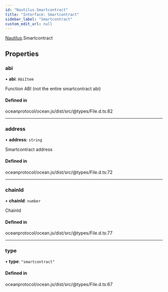```yaml
---
id: "Nautilus.Smartcontract"
title: "Interface: Smartcontract"
sidebar_label: "Smartcontract"
custom_edit_url: null
---
```


[Nautilus](../modules/Nautilus.md).Smartcontract

## Properties

### abi

• **abi**: `AbiItem`

Function ABI (not the entire smartcontract abi)

#### Defined in

oceanprotocol/ocean.js/dist/src/@types/File.d.ts:82

___

### address

• **address**: `string`

Smartcontract address

#### Defined in

oceanprotocol/ocean.js/dist/src/@types/File.d.ts:72

___

### chainId

• **chainId**: `number`

ChainId

#### Defined in

oceanprotocol/ocean.js/dist/src/@types/File.d.ts:77

___

### type

• **type**: ``"smartcontract"``

#### Defined in

oceanprotocol/ocean.js/dist/src/@types/File.d.ts:67
